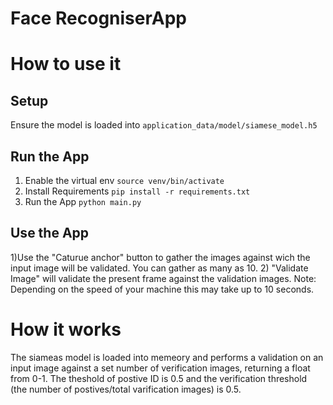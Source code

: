 # Face RecogniserApp

# How to use it
## Setup
Ensure the model is loaded into `application_data/model/siamese_model.h5`
## Run the App
1) Enable the virtual env
`source venv/bin/activate`
2) Install Requirements
`pip install -r requirements.txt`
3) Run the App
`python main.py`
## Use the App
1)Use the "Caturue anchor" button to gather the images against wich the input image will be validated. You can gather as many as 10.
2) "Validate Image" will validate the present frame against the validation images.
Note: Depending on the speed of your machine this may take up to 10 seconds.

# How it works
The siameas model is loaded into memeory and performs a validation on an input image against a set number of verification images, returning a float from 0-1.
The theshold of postive ID is 0.5 and the verification threshold (the number of postives/total varification images) is 0.5.
